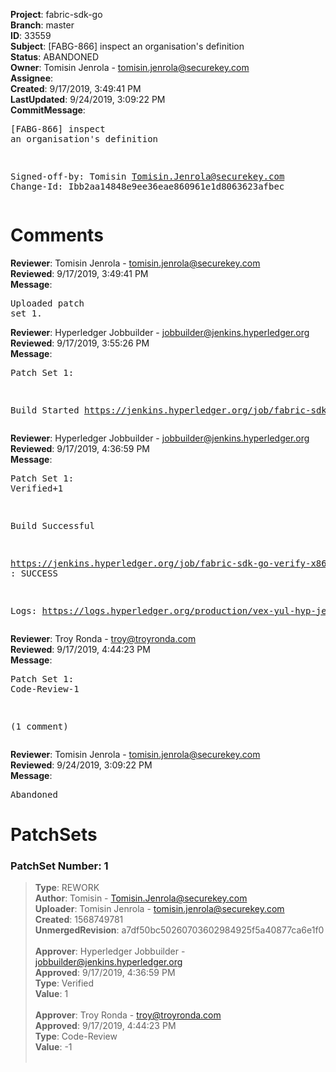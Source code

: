 <strong>Project</strong>: fabric-sdk-go<br><strong>Branch</strong>: master<br><strong>ID</strong>: 33559<br><strong>Subject</strong>: [FABG-866] inspect an organisation's definition<br><strong>Status</strong>: ABANDONED<br><strong>Owner</strong>: Tomisin Jenrola - tomisin.jenrola@securekey.com<br><strong>Assignee</strong>:<br><strong>Created</strong>: 9/17/2019, 3:49:41 PM<br><strong>LastUpdated</strong>: 9/24/2019, 3:09:22 PM<br><strong>CommitMessage</strong>:<br><pre>[FABG-866] inspect an organisation's definition

Signed-off-by: Tomisin <Tomisin.Jenrola@securekey.com>
Change-Id: Ibb2aa14848e9ee36eae860961e1d8063623afbec
</pre><h1>Comments</h1><strong>Reviewer</strong>: Tomisin Jenrola - tomisin.jenrola@securekey.com<br><strong>Reviewed</strong>: 9/17/2019, 3:49:41 PM<br><strong>Message</strong>: <pre>Uploaded patch set 1.</pre><strong>Reviewer</strong>: Hyperledger Jobbuilder - jobbuilder@jenkins.hyperledger.org<br><strong>Reviewed</strong>: 9/17/2019, 3:55:26 PM<br><strong>Message</strong>: <pre>Patch Set 1:

Build Started https://jenkins.hyperledger.org/job/fabric-sdk-go-verify-x86_64/272/</pre><strong>Reviewer</strong>: Hyperledger Jobbuilder - jobbuilder@jenkins.hyperledger.org<br><strong>Reviewed</strong>: 9/17/2019, 4:36:59 PM<br><strong>Message</strong>: <pre>Patch Set 1: Verified+1

Build Successful 

https://jenkins.hyperledger.org/job/fabric-sdk-go-verify-x86_64/272/ : SUCCESS

Logs: https://logs.hyperledger.org/production/vex-yul-hyp-jenkins-3/fabric-sdk-go-verify-x86_64/272</pre><strong>Reviewer</strong>: Troy Ronda - troy@troyronda.com<br><strong>Reviewed</strong>: 9/17/2019, 4:44:23 PM<br><strong>Message</strong>: <pre>Patch Set 1: Code-Review-1

(1 comment)</pre><strong>Reviewer</strong>: Tomisin Jenrola - tomisin.jenrola@securekey.com<br><strong>Reviewed</strong>: 9/24/2019, 3:09:22 PM<br><strong>Message</strong>: <pre>Abandoned</pre><h1>PatchSets</h1><h3>PatchSet Number: 1</h3><blockquote><strong>Type</strong>: REWORK<br><strong>Author</strong>: Tomisin - Tomisin.Jenrola@securekey.com<br><strong>Uploader</strong>: Tomisin Jenrola - tomisin.jenrola@securekey.com<br><strong>Created</strong>: 1568749781<br><strong>UnmergedRevision</strong>: a7df50bc50260703602984925f5a40877ca6e1f0<br><br><strong>Approver</strong>: Hyperledger Jobbuilder - jobbuilder@jenkins.hyperledger.org<br><strong>Approved</strong>: 9/17/2019, 4:36:59 PM<br><strong>Type</strong>: Verified<br><strong>Value</strong>: 1<br><br><strong>Approver</strong>: Troy Ronda - troy@troyronda.com<br><strong>Approved</strong>: 9/17/2019, 4:44:23 PM<br><strong>Type</strong>: Code-Review<br><strong>Value</strong>: -1<br><br></blockquote>